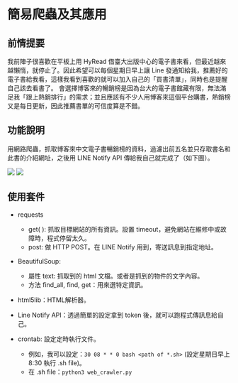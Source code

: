 # 簡易爬蟲及其應用


## 前情提要

我前陣子很喜歡在平板上用 HyRead 借臺大出版中心的電子書來看，但最近越來越懶惰，就停止了。因此希望可以每個星期日早上讓 Line 發通知給我，推薦好的電子書給我看，這樣我看到喜歡的就可以加入自己的「買書清單」，同時也是提醒自己該去看書了。
會選擇博客來的暢銷榜是因為台大的電子書館藏有限，無法滿足我「跟上熱銷排行」的需求；並且應該有不少人用博客來這個平台購書，熱銷榜又是每日更新，因此推薦書單的可信度算是不錯。

## 功能說明

用網路爬蟲，抓取博客來中文電子書暢銷榜的資料，過濾出前五名並只存取書名和此書的介紹網址，之後用 LINE Notify API 傳給我自己就完成了（如下圖）。

![](https://i.imgur.com/qQfvFgT.jpg)
![](https://i.imgur.com/MmEbSLM.jpg)

## 使用套件

- requests
    - get( <url> ): 抓取目標網站的所有資訊。設置 timeout，避免網站在維修中或故障時，程式停留太久。
    - post: 做 HTTP POST。在 LINE Notify 用到，寄送訊息到指定地址。

- BeautifulSoup: 
    - 屬性 text: 抓取到的 html 文檔。或者是抓到的物件的文字內容。
    - 方法 find_all, find, get：用來選特定資訊。
    
- html5lib：HTML解析器。

- Line Notify API：透過簡單的設定拿到 token 後，就可以跑程式傳訊息給自己。
    
- crontab: 設定定時執行文件。
    - 例如，我可以設定：`30 08 * * 0 bash <path of *.sh>`  (設定星期日早上 8:30 執行 .sh file)。
    - 在 .sh file：`python3 web_crawler.py`